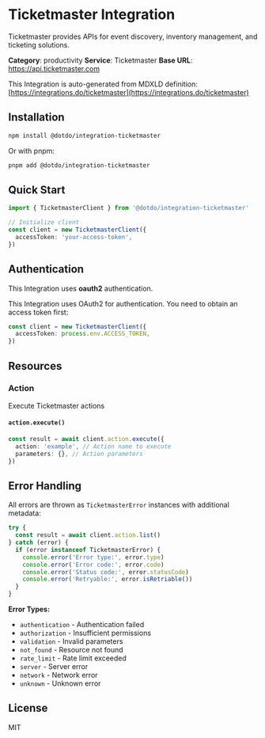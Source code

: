 # Ticketmaster Integration

Ticketmaster provides APIs for event discovery, inventory management, and ticketing solutions.

**Category**: productivity
**Service**: Ticketmaster
**Base URL**: https://api.ticketmaster.com

This Integration is auto-generated from MDXLD definition: [https://integrations.do/ticketmaster](https://integrations.do/ticketmaster)

## Installation

```bash
npm install @dotdo/integration-ticketmaster
```

Or with pnpm:

```bash
pnpm add @dotdo/integration-ticketmaster
```

## Quick Start

```typescript
import { TicketmasterClient } from '@dotdo/integration-ticketmaster'

// Initialize client
const client = new TicketmasterClient({
  accessToken: 'your-access-token',
})
```

## Authentication

This Integration uses **oauth2** authentication.

This Integration uses OAuth2 for authentication. You need to obtain an access token first:

```typescript
const client = new TicketmasterClient({
  accessToken: process.env.ACCESS_TOKEN,
})
```

## Resources

### Action

Execute Ticketmaster actions

#### `action.execute()`

```typescript
const result = await client.action.execute({
  action: 'example', // Action name to execute
  parameters: {}, // Action parameters
})
```

## Error Handling

All errors are thrown as `TicketmasterError` instances with additional metadata:

```typescript
try {
  const result = await client.action.list()
} catch (error) {
  if (error instanceof TicketmasterError) {
    console.error('Error type:', error.type)
    console.error('Error code:', error.code)
    console.error('Status code:', error.statusCode)
    console.error('Retryable:', error.isRetriable())
  }
}
```

**Error Types:**

- `authentication` - Authentication failed
- `authorization` - Insufficient permissions
- `validation` - Invalid parameters
- `not_found` - Resource not found
- `rate_limit` - Rate limit exceeded
- `server` - Server error
- `network` - Network error
- `unknown` - Unknown error

## License

MIT
